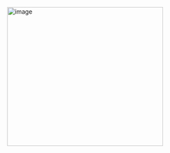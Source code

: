 <img width="362" height="324" alt="image" src="https://github.com/user-attachments/assets/3b27de92-8b67-4946-a47b-b6a972d76a11" />
